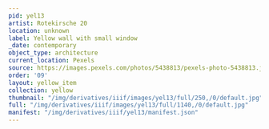 ```yaml
---
pid: yel13
artist: Rotekirsche 20
location: unknown
label: Yellow wall with small window
_date: contemporary
object_type: architecture
current_location: Pexels
source: https://images.pexels.com/photos/5438813/pexels-photo-5438813.jpeg
order: '09'
layout: yellow_item
collection: yellow
thumbnail: "/img/derivatives/iiif/images/yel13/full/250,/0/default.jpg"
full: "/img/derivatives/iiif/images/yel13/full/1140,/0/default.jpg"
manifest: "/img/derivatives/iiif/yel13/manifest.json"
---
```


